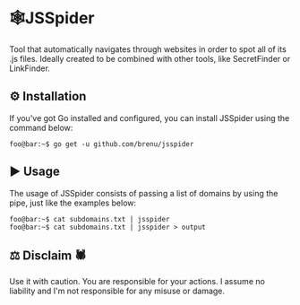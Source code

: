 # :spider_web:JSSpider

Tool that automatically navigates through websites in order to spot all of its .js files. Ideally created to be combined with other tools, like SecretFinder or LinkFinder.

## :gear: Installation

If you've got Go installed and configured, you can install JSSpider using the command below:

```console
foo@bar:~$ go get -u github.com/brenu/jsspider
```

## :arrow_forward: Usage

The usage of JSSpider consists of passing a list of domains by using the pipe, just like the examples below:

```console
foo@bar:~$ cat subdomains.txt | jsspider
foo@bar:~$ cat subdomains.txt | jsspider > output
```

## :balance_scale: Disclaim :spider:

Use it with caution. You are responsible for your actions. I assume no liability and I'm not responsible for any misuse or damage.